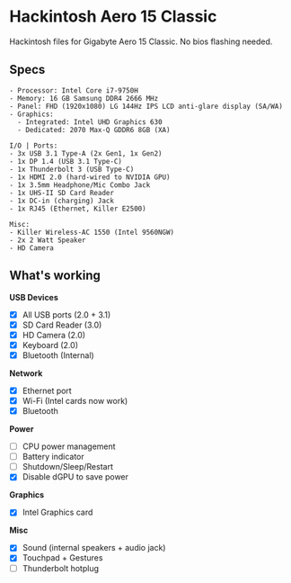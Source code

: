 # Hackintosh Aero 15 Classic

Hackintosh files for Gigabyte Aero 15 Classic. No bios flashing needed.

## Specs

```
- Processor: Intel Core i7-9750H
- Memory: 16 GB Samsung DDR4 2666 MHz
- Panel: FHD (1920x1080) LG 144Hz IPS LCD anti-glare display (SA/WA)
- Graphics:
  - Integrated: Intel UHD Graphics 630
  - Dedicated: 2070 Max-Q GDDR6 8GB (XA)

I/O | Ports:
- 3x USB 3.1 Type-A (2x Gen1, 1x Gen2)
- 1x DP 1.4 (USB 3.1 Type-C)
- 1x Thunderbolt 3 (USB Type-C)
- 1x HDMI 2.0 (hard-wired to NVIDIA GPU)
- 1x 3.5mm Headphone/Mic Combo Jack
- 1x UHS-II SD Card Reader
- 1x DC-in (charging) Jack
- 1x RJ45 (Ethernet, Killer E2500)

Misc:
- Killer Wireless-AC 1550 (Intel 9560NGW)
- 2x 2 Watt Speaker
- HD Camera
```

## What's working

**USB Devices**
- [x] All USB ports (2.0 + 3.1)
- [x] SD Card Reader (3.0)
- [x] HD Camera (2.0)
- [x] Keyboard (2.0)
- [x] Bluetooth (Internal)

**Network**
- [x] Ethernet port
- [x] Wi-Fi (Intel cards now work)
- [x] Bluetooth

**Power**
- [ ] CPU power management
- [ ] Battery indicator
- [ ] Shutdown/Sleep/Restart
- [x] Disable dGPU to save power

**Graphics**
- [x] Intel Graphics card

**Misc**
- [x] Sound (internal speakers + audio jack)
- [x] Touchpad + Gestures
- [ ] Thunderbolt hotplug
